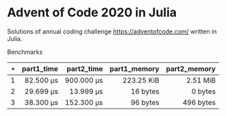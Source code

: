 # Advent of Code 2020 in Julia

Solutions of annual coding challenge https://adventofcode.com/ written in Julia.

Benchmarks

|   ∘ | part1_time | part2_time | part1_memory | part2_memory |
| ---:| ----------:| ----------:| ------------:| ------------:|
|   1 |  82.500 μs | 900.000 μs |   223.25 KiB |     2.51 MiB |
|   2 |  29.699 μs |  13.999 μs |     16 bytes |      0 bytes |
|   3 |  38.300 μs | 152.300 μs |     96 bytes |    496 bytes |
